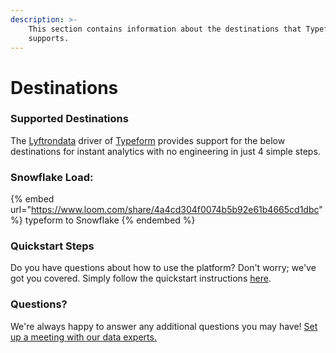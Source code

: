 ```yaml
---
description: >-
    This section contains information about the destinations that Typeform
    supports.
---
```


# Destinations

### Supported Destinations

The [Lyftrondata](https://www.lyftrondata.com/) driver of [Typeform](https://www.lyftrondata.com/integration/marketing-analytics/typeform/) provides support for the below destinations for instant analytics with no engineering in just 4 simple steps.

### Snowflake Load:

{% embed url="https://www.loom.com/share/4a4cd304f0074b5b92e61b4665cd1dbc" %}
typeform to Snowflake
{% endembed %}

### Quickstart Steps

Do you have questions about how to use the platform? Don't worry; we've got you covered. Simply follow the quickstart instructions [here](README.md).

### Questions? <a href="#questions" id="questions"></a>

We're always happy to answer any additional questions you may have! [Set up a meeting with our data experts.](https://www.lyftrondata.com/book-a-meeting/)
